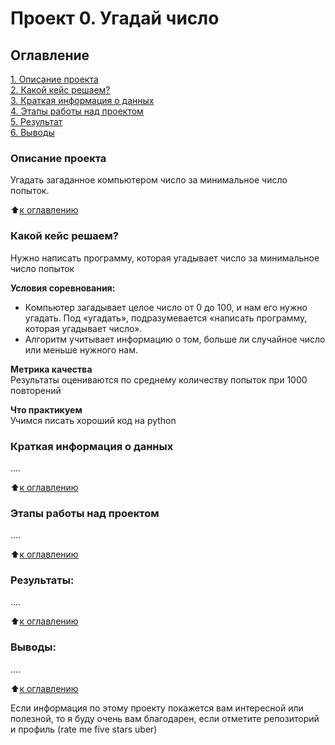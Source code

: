 # Проект 0. Угадай число

## Оглавление  
[1. Описание проекта](https://github.com/vladuxakharlamov/exercise8.1/README.md#Описание-проекта)  
[2. Какой кейс решаем?](https://github.com/vladuxakharlamov/exercise8.1/README.md#Какой-кейс-решаем)  
[3. Краткая информация о данных](https://github.com/vladuxakharlamov/exercise8.1/README.md#Краткая-информация-о-данных)  
[4. Этапы работы над проектом](https://github.com/vladuxakharlamov/exercise8.1/README.md#Этапы-работы-над-проектом)  
[5. Результат](https://github.com/vladuxakharlamov/exercise8.1/README.md#Результат)    
[6. Выводы](https://github.com/vladuxakharlamov/exercise8.1/README.md#Выводы) 

### Описание проекта    
Угадать загаданное компьютером число за минимальное число попыток.

:arrow_up:[к оглавлению](https://github.com/vladuxakharlamov/exercise8.1/README.md#Оглавление)


### Какой кейс решаем?    
Нужно написать программу, которая угадывает число за минимальное число попыток

**Условия соревнования:**  
- Компьютер загадывает целое число от 0 до 100, и нам его нужно угадать. Под «угадать», подразумевается «написать программу, которая угадывает число».
- Алгоритм учитывает информацию о том, больше ли случайное число или меньше нужного нам.

**Метрика качества**     
Результаты оцениваются по среднему количеству попыток при 1000 повторений

**Что практикуем**     
Учимся писать хороший код на python


### Краткая информация о данных
....
  
:arrow_up:[к оглавлению](https://github.com/vladuxakharlamov/exercise8.1/README.md#Оглавление)


### Этапы работы над проектом  
....

:arrow_up:[к оглавлению](https://github.com/vladuxakharlamov/exercise8.1/README.md#Оглавление)


### Результаты:  
....

:arrow_up:[к оглавлению](https://github.com/vladuxakharlamov/exercise8.1/README.md#Оглавление)


### Выводы:  
....

:arrow_up:[к оглавлению](https://github.com/vladuxakharlamov/exercise8.1/README.md#Оглавление)


Если информация по этому проекту покажется вам интересной или полезной, то я буду очень вам благодарен, если отметите репозиторий и профиль (rate me five stars uber)